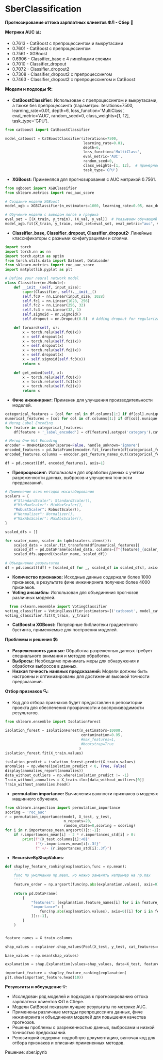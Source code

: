 # SberClassification
**Прогнозирование оттока зарплатных клиентов ФЛ - Сбер 💼**

**Метрики AUC 📊:**
- 0.7613 - CatBoost с препроцессингом и выкрутасами
- 0.7601 - CatBoost с препроцессингом
- 0.7561 - XGBoost
- 0.6906 - Classifier_base с 4 линейными слоями
- 0.7010 - Classifier_dropout
- 0.7072 - Classifier_dropout2
- 0.7308 - Classifier_dropout2 с препроцессингом
- 0.7463 - Classifier_dropout2 с препроцессингом и CatBoost

**Модели и подходы 🛠️:**
- **CatBoostClassifier:** Использован с препроцессингом и выкрутасами, а также без препроцессинга (параметры: iterations=7500, learning_rate=0.01, depth=6, loss_function='MultiClass', eval_metric='AUC', random_seed=0, class_weights=[1, 12], task_type='GPU').
```python
from catboost import CatBoostClassifier

model_catboost = CatBoostClassifier(iterations=7500,
                                    learning_rate=0.01,
                                    depth=6,
                                    loss_function='MultiClass',
                                    eval_metric='AUC',
                                    random_seed=0,
                                    class_weights=[1, 12],  # примерное соотношение классов
                                    task_type='GPU')
```
- **XGBoost:** Применялся для прогнозирования с AUC метрикой 0.7561.
```python
from xgboost import XGBClassifier
from sklearn.metrics import roc_auc_score

# Создание модели XGBoost
model_xgb = XGBClassifier(n_estimators=1000, learning_rate=0.05, max_depth=4, random_state=0)

# Обучение модели с выводом логов и графика
eval_set = [(X_train, y_train), (X_val, y_val)]  # Указываем обучающий и валидационный наборы данных
model_xgb.fit(X_train, y_train, eval_set=eval_set, eval_metric="auc", verbose=True)
```
- **Classifier_base, Classifier_dropout, Classifier_dropout2:** Линейные классификаторы с разными конфигурациями и слоями.
```python
import torch
import torch.nn as nn
import torch.optim as optim
from torch.utils.data import Dataset, DataLoader
from sklearn.metrics import roc_auc_score
import matplotlib.pyplot as plt

# Define your neural network model
class Classifier(nn.Module):
    def __init__(self, input_size):
        super(Classifier, self).__init__()
        self.fc0 = nn.Linear(input_size, 1028)
        self.fc1 = nn.Linear(1028, 256)
        self.fc2 = nn.Linear(256, 32)
        self.fc3 = nn.Linear(32, 1)
        self.sigmoid = nn.Sigmoid()
        self.dropout = nn.Dropout(0.5)  # Adding dropout for regularization

    def forward(self, x):
        x = torch.relu(self.fc0(x))
        x = self.dropout(x)
        x = torch.relu(self.fc1(x))
        x = self.dropout(x)
        x = torch.relu(self.fc2(x))
        x = self.dropout(x)
        x = self.sigmoid(self.fc3(x))
        return x
    
    def get_embed(self, x):
        x = torch.relu(self.fc0(x))
        x = torch.relu(self.fc1(x))
        x = torch.relu(self.fc2(x))
        return x
```
- **Фиче инжиниринг:** Применен для улучшения производительности моделей.
```python
categorical_features = [col for col in df.columns[1:] if df[col].nunique() < 20]
numerical_features = [col for col in df.columns[1:] if df[col].nunique() >= 20]
# Метод Label Encoding
for feature in categorical_features:
    df[feature + '_label_encoded'] = df[feature].astype('category').cat.codes

# Метод One-Hot Encoding
encoder = OneHotEncoder(sparse=False, handle_unknown='ignore')
encoded_features = pd.DataFrame(encoder.fit_transform(df[categorical_features]))
encoded_features.columns = encoder.get_feature_names_out(categorical_features)

df = pd.concat([df, encoded_features], axis=1)
```
- **Препроцессинг:** Использован для обработки данных с учетом разреженности данных, выбросов и улучшения точности предсказаний.
```python
# Применение всех методов масштабирования
scalers = {
    #"StandardScaler": StandardScaler(),
    #"MinMaxScaler": MinMaxScaler(),
    "RobustScaler": RobustScaler(),
    #"Normalizer": Normalizer(),
    #"MaxAbsScaler": MaxAbsScaler(),
}

scaled_dfs = []

for scaler_name, scaler in tqdm(scalers.items()):
    scaled_data = scaler.fit_transform(df[numerical_features])
    scaled_df = pd.DataFrame(scaled_data, columns=[f"{feature}_{scaler_name}" for feature in numerical_features])
    scaled_dfs.append((scaler_name, scaled_df))
    
# Объединение результатов
df = pd.concat([df] + [scaled_df for _, scaled_df in scaled_dfs], axis=1)
```
- **Количество признаков:** Исходные данные содержали более 1000 признаков, в результате фиче инжиниринга получено более 4000 признаков.
- **Voting ансамбль:** Использован для объединения прогнозов различных моделей.
```python
  from sklearn.ensemble import VotingClassifier
voting_classifier = VotingClassifier(estimators=[('catboost', model_catboost), ('xgboost', model_xgboost)], voting='soft')
voting_classifier.fit(X_train, y_train)
```
- **CatBoost и XGBoost:** Популярные библиотеки градиентного бустинга, применяемые для построения моделей.

**Проблемы и решения 🛠️:**
- **Разреженность данных:** Обработка разреженных данных требует специального внимания и методов обработки.
- **Выбросы:** Необходимо принимать меры для обнаружения и обработки выбросов в данных.
- **Низкая точность наивных предсказаний:** Модели должны быть настроены и оптимизированы для достижения высокой точности предсказаний.


**Отбор признаков 🔍:**
- Код для отбора признаков будет предоставлен в репозитории проекта для обеспечения прозрачности и воспроизводимости результатов.
```python
from sklearn.ensemble import IsolationForest

isolation_forest = IsolationForest(n_estimators=10000, 
                                   contamination=0.05, 
                                   #max_features=1, 
                                   #bootstrap=True
                                  )
isolation_forest.fit(X_train.values)

isolation_predict = isolation_forest.predict(X_train.values)
anomalies = np.where(isolation_predict < 0, True, False)
display(anomalies_report(anomalies))
data_without_outliers = np.where(isolation_predict != -1)
Train_without_anomalies = X_train.iloc[data_without_outliers[0]]
Train_without_anomalies.head()
```
- **permutation importance:** Вычисления важности признаков в моделях машинного обучения.
```python
from sklearn.inspection import permutation_importance
scoring = 'roc_auc'
r = permutation_importance(model, X_test, y_test,
                           n_repeats=20,
                           random_state=0,scoring = scoring)
for i in r.importances_mean.argsort()[::-1]:
    if r.importances_mean[i] - 2 * r.importances_std[i] > 0:
        print(f"{X_test.columns[i]:<8}"
              f"{r.importances_mean[i]:.3f}"
              f" +/- {r.importances_std[i]:.3f}")
```
- **RecursiveByShapValues**:
```python
def shapley_feature_ranking(explanation,func = np.mean):
    '''
    func по умолчанию np.mean, но можно заменить например на np.max
    '''
    feature_order = np.argsort(func(np.abs(explanation.values), axis=0))
    
    return pd.DataFrame(
        {
            "features": [explanation.feature_names[i] for i in feature_order][::-1],
            "importance": [
                func(np.abs(explanation.values), axis=0)[i] for i in feature_order
            ][::-1],
        }
    )


feature_names = X_train.columns

shap_values = explainer.shap_values(Pool(X_test, y_test, cat_features=cat_feature_names))

base_values = np.mean(shap_values)

explanation = shap.Explanation(values=shap_values, data=X_test, feature_names=feature_names, base_values=base_values)

important_feature = shapley_feature_ranking(explanation)
plt.show(important_feature.head(10))
```

**Результаты и обсуждение 💡:**
- Исследован ряд моделей и подходов к прогнозированию оттока зарплатных клиентов ФЛ в Сбере.
- Модели CatBoost показали лучшие результаты по метрике AUC.
- Применены различные методы препроцессинга данных, фиче инжиниринга и объединения моделей для повышения качества прогнозов.
- Решены проблемы с разреженностью данных, выбросами и низкой точностью предсказаний.
- Репозиторий содержит подробную документацию, включая код для отбора признаков и описания примененных методов.

Решение: sber.ipynb

